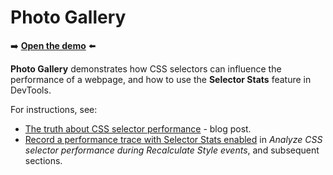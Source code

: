 # Photo Gallery
<!--
tab-title: __
top-of-page title: __
-->

➡️ **[Open the demo](https://microsoftedge.github.io/Demos/photo-gallery/)** ⬅️

**Photo Gallery** demonstrates how CSS selectors can influence the performance of a webpage, and how to use the **Selector Stats** feature in DevTools.

For instructions, see:

* [The truth about CSS selector performance](https://blogs.windows.com/msedgedev/2023/01/17/the-truth-about-css-selector-performance/) - blog post.
* [Record a performance trace with Selector Stats enabled](https://learn.microsoft.com/microsoft-edge/devtools/performance/selector-stats#record-a-performance-trace-with-selector-stats-enabled) in _Analyze CSS selector performance during Recalculate Style events_, and subsequent sections.
